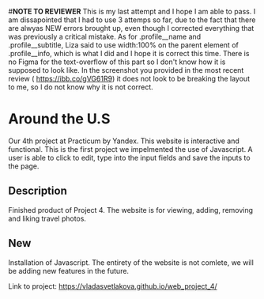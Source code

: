 #**NOTE TO REVIEWER**
 This is my last attempt and I hope I am able to pass. I am dissapointed that I had to use 3 attemps so far, due to the fact that there are alwyas NEW errors brought up, even though I corrected everything that was previously a critical mistake. As for            .profile__name and .profile__subtitle, Liza said to use width:100% on the parent element of .profile__info, which is what I did and I hope it is correct this time.  There is no Figma for the text-overflow of this part so I don't know how it is supposed to look like. In the screenshot you provided in the most recent review  ( https://ibb.co/gVG61R9) it does not look to be breaking the layout to me, so I do not know why it is not correct.

# Around the U.S

Our 4th project at Practicum by Yandex.
This website is interactive and functional. This is the first project we impelmented the use of Javascript. A user is able to click to edit, type into the input fields and save the inputs to the page.

## Description

Finished product of Project 4. The website is for viewing, adding, removing and liking travel photos.

## New

Installation of Javascript. The entirety of the website is not comlete, we will be adding new features in the future.

Link to project:
https://vladasvetlakova.github.io/web_project_4/




